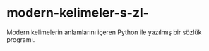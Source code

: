 # modern-kelimeler-s-zl-
Modern kelimelerin anlamlarını içeren Python ile yazılmış bir sözlük programı.

